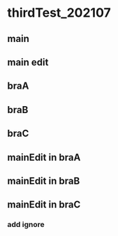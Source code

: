 # thirdTest_202107
## main

## main edit
## braA

## braB
## braC

## mainEdit in braA

## mainEdit in braB
## mainEdit in braC

### add ignore
